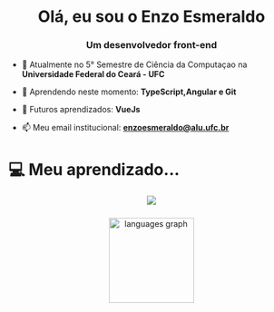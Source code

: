 <h1 align="center">Olá, eu sou o Enzo Esmeraldo</h1>
<h3 align="center">Um desenvolvedor front-end</h3>

- 🔭 Atualmente no 5° Semestre de Ciência da Computaçao na **Universidade Federal do Ceará - UFC**

- 🌱 Aprendendo neste momento: **TypeScript,Angular e Git**

- 👯 Futuros aprendizados: **VueJs**

- 📫 Meu email institucional: **enzoesmeraldo@alu.ufc.br**

# 💻 Meu aprendizado...

<p align="center">
  <a href="https://skillicons.dev">
    <img src="https://skillicons.dev/icons?i=angular,java,python,html,css,scss,typescript,cplus,git,github,vscode,figma,replit,illustrator" />
  </a>
</p>



###

<div align="center">

  <img src="https://github-readme-stats.vercel.app/api/top-langs?locale=en&hide_title=false&layout=compact&card_width=320&langs_count=5&theme=dracula&hide_border=false&username=ensinho" height="150" alt="languages graph"  />
</div>

###
